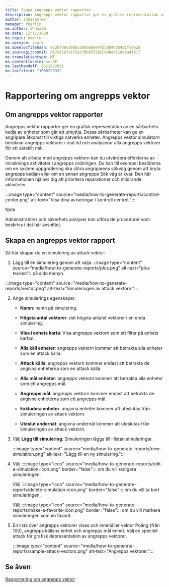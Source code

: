 ```yaml
---
title: Skapa angrepps vektor rapporter
description: Angrepps vektor rapporter ger en grafisk representation av en sårbarhets kedja av enheter som går att utnyttja.
author: shhazam-ms
manager: rkarlin
ms.author: shhazam
ms.date: 12/17/2020
ms.topic: how-to
ms.service: azure
ms.openlocfilehash: e22bf80cd9dbcd80a0de84fd5d044354b1fc4e2d
ms.sourcegitcommit: 867cb1b7a1f3a1f0b427282c648d411d0ca4f81f
ms.translationtype: MT
ms.contentlocale: sv-SE
ms.lasthandoff: 03/19/2021
ms.locfileid: "100522333"
---
```

# <a name="attack-vector-reporting"></a>Rapportering om angrepps vektor

## <a name="about-attack-vector-reports"></a>Om angrepps vektor rapporter

Angrepps vektor rapporter ger en grafisk representation av en sårbarhets kedja av enheter som går att utnyttja. Dessa sårbarheter kan ge en angripare åtkomst till viktiga nätverks enheter. Angrepps vektor simulatorn beräknar angrepps vektorer i real tid och analyserar alla angrepps vektorer för ett särskilt mål.

Genom att arbeta med angrepps vektorn kan du utvärdera effekterna av minsknings aktiviteter i angrepps ordningen. Du kan till exempel bestämma om en system uppgradering ska störa angriparens sökväg genom att bryta angrepps kedjan eller om en annan angrepps Sök väg är kvar. Den här informationen hjälper dig att prioritera reparationer och mildrande aktiviteter.

:::image type="content" source="media/how-to-generate-reports/control-center.png" alt-text="Visa dina aviseringar i kontroll centret.":::

> [!NOTE]
> Administratörer och säkerhets analyser kan utföra de procedurer som beskrivs i det här avsnittet.

## <a name="create-an-attack-vector-report"></a>Skapa en angrepps vektor rapport

Så här skapar du en simulering av attack vektor:

1. Lägg till en simulering genom att välja :::image type="content" source="media/how-to-generate-reports/plus.png" alt-text="plus tecken":::på sido menyn.

 :::image type="content" source="media/how-to-generate-reports/vector.png" alt-text="Simuleringen av attack vektorn.":::

2. Ange simulerings egenskaper:

   - **Namn**: namn på simulering.

   - **Högsta antal vektorer**: det högsta antalet vektorer i en enda simulering.

   - **Visa i enhets karta**: Visa angrepps vektorn som ett filter på enhets kartan.

   - **Alla käll enheter**: angrepps vektorn kommer att betrakta alla enheter som en attack källa.

   - **Attack källa**: angrepps vektorn kommer endast att betrakta de angivna enheterna som en attack källa.

   - **Alla mål enheter**: angrepps vektorn kommer att betrakta alla enheter som ett angrepps mål.

   - **Angrepps mål**: angrepps vektorn kommer endast att betrakta de angivna enheterna som ett angrepps mål.

   - **Exkludera enheter**: angivna enheter kommer att uteslutas från simuleringen av attack vektorn.

   - **Uteslut undernät**: angivna undernät kommer att uteslutas från simuleringen av attack vektorn.

3. Välj **Lägg till simulering**. Simuleringen läggs till i listan simuleringar.

   :::image type="content" source="media/how-to-generate-reports/new-simulation.png" alt-text="Lägg till en ny simulering.":::

4. Välj :::image type="icon" source="media/how-to-generate-reports/edit-a-simulation-icon.png" border="false"::: om du vill redigera simuleringen.

   Välj :::image type="icon" source="media/how-to-generate-reports/delete-simulation-icon.png" border="false"::: om du vill ta bort simuleringen.

   Välj :::image type="icon" source="media/how-to-generate-reports/make-a-favorite-icon.png" border="false"::: om du vill markera simuleringen som en favorit.

5. En lista över angrepps vektorer visas och innehåller vektor Poäng (från 100), angrepps källans enhet och angrepps mål enhet. Välj en speciell attack för grafisk depresentation av angrepps vektorer.

   :::image type="content" source="media/how-to-generate-reports/sample-attack-vectors.png" alt-text="Angrepps vektorer.":::

## <a name="see-also"></a>Se även

[Rapportering om angrepps vektor](how-to-create-attack-vector-reports.md)


